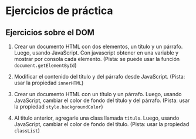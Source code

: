 # Ejercicios de práctica

## Ejercicios sobre el DOM

1. Crear un documento HTML con dos elementos, un título y un párrafo. Luego, usando JavaScript. Con javascript obtener en una variable y mostrar por consola cada elemento. (Pista: se puede usar la función `document.getElementById`)

2. Modificar el contenido del título y del párrafo desde JavaScript. (Pista: usar la propiedad `innerHTML`)

3. Crear un documento HTML con un título y un párrafo. Luego, usando JavaScript, cambiar el color de fondo del título y del párrafo. (Pista: usar la propiedad `style.backgroundColor`)

4. Al titulo anterior, agregarle una class llamada `titulo`. Luego, usando JavaScript, cambiar el color de fondo del título. (Pista: usar la propiedad `classList`)
